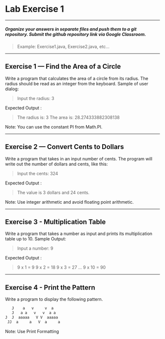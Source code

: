 # Lab Exercise 1

---
##### Organize your answers in separate files and push them to a git repository. Submit the github repository link via Google Classroom.
> Example: Exercise1.java, Exercise2.java, etc...
---

## Exercise 1 — Find the Area of a Circle

Write a program that calculates the area of a circle from its radius. The radius should be read as an integer from the keyboard.
Sample of user dialog:

> Input the radius:
> 3

Expected Output :
> The radius is: 3
> The area is: 28.274333882308138

Note: You can use the constant PI from Math.PI.

---
## Exercise 2 — Convert Cents to Dollars

Write a program that takes in an input number of cents. The program will write out the number of dollars and cents, like this:

> Input the cents:
> 324

Expected Output :
> The value is 3 dollars and 24 cents.

Note: Use integer arithmetic and avoid floating point arithmetic.

---
## Exercise 3 - Multiplication Table

Write a program that takes a number as input and prints its multiplication table up to 10.
Sample Output:

> Input a number: 9

Expected Output :
>9 x 1 = 9
>9 x 2 = 18
>9 x 3 = 27
>...
>9 x 10 = 90

---
## Exercise 4 - Print the Pattern

Write a program to display the following pattern.

```bash
   J    a   v     v  a
   J   a a   v   v  a a
J  J  aaaaa   V V  aaaaa
 JJ  a     a   V  a     a
```

Note: Use Print Formatting
